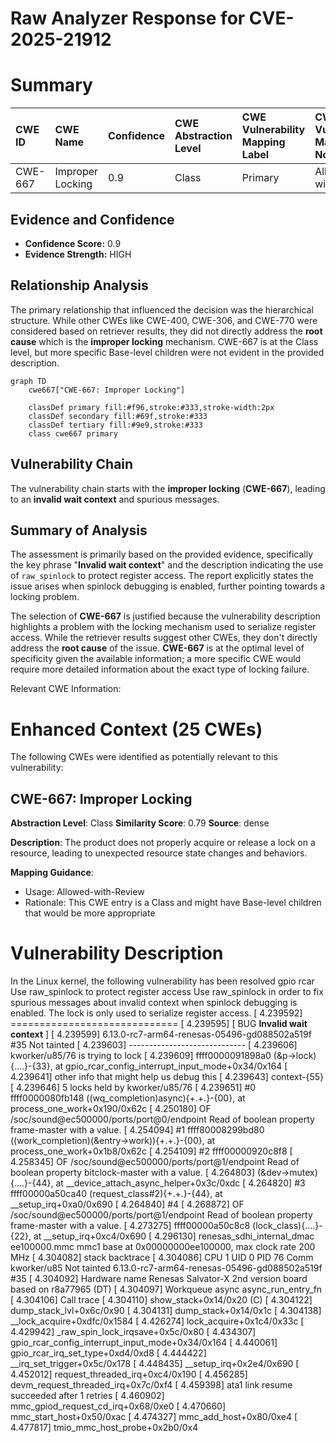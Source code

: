 # Raw Analyzer Response for CVE-2025-21912

# Summary
| CWE ID    | CWE Name                                                                                          | Confidence | CWE Abstraction Level | CWE Vulnerability Mapping Label | CWE-Vulnerability Mapping Notes |
| :--------- | :------------------------------------------------------------------------------------------------- | :---------- | :---------------------- | :------------------------------ | :------------------------------ |
| CWE-667     | Improper Locking                                                                                 | 0.9        | Class                  | Primary                         | Allowed-with-Review           |

## Evidence and Confidence

*   **Confidence Score:** 0.9
*   **Evidence Strength:** HIGH

## Relationship Analysis
The primary relationship that influenced the decision was the hierarchical structure. While other CWEs like CWE-400, CWE-306, and CWE-770 were considered based on retriever results, they did not directly address the **root cause** which is the **improper locking** mechanism. CWE-667 is at the Class level, but more specific Base-level children were not evident in the provided description.

```mermaid
graph TD
    cwe667["CWE-667: Improper Locking"]
    
    classDef primary fill:#f96,stroke:#333,stroke-width:2px
    classDef secondary fill:#69f,stroke:#333
    classDef tertiary fill:#9e9,stroke:#333
    class cwe667 primary
```

## Vulnerability Chain
The vulnerability chain starts with the **improper locking** (**CWE-667**), leading to an **invalid wait context** and spurious messages.

## Summary of Analysis
The assessment is primarily based on the provided evidence, specifically the key phrase "**Invalid wait context**" and the description indicating the use of `raw_spinlock` to protect register access. The report explicitly states the issue arises when spinlock debugging is enabled, further pointing towards a locking problem.

The selection of **CWE-667** is justified because the vulnerability description highlights a problem with the locking mechanism used to serialize register access. While the retriever results suggest other CWEs, they don't directly address the **root cause** of the issue. **CWE-667** is at the optimal level of specificity given the available information; a more specific CWE would require more detailed information about the exact type of locking failure.

Relevant CWE Information:

# Enhanced Context (25 CWEs)
The following CWEs were identified as potentially relevant to this vulnerability:

## CWE-667: Improper Locking
**Abstraction Level**: Class
**Similarity Score**: 0.79
**Source**: dense

**Description**:
The product does not properly acquire or release a lock on a resource, leading to unexpected resource state changes and behaviors.

**Mapping Guidance**:
- Usage: Allowed-with-Review
- Rationale: This CWE entry is a Class and might have Base-level children that would be more appropriate

# Vulnerability Description
In the Linux kernel, the following vulnerability has been resolved gpio rcar Use raw_spinlock to protect register access Use raw_spinlock in order to fix spurious messages about invalid context when spinlock debugging is enabled. The lock is only used to serialize register access. [ 4.239592] ============================= [ 4.239595] [ BUG **Invalid wait context** ] [ 4.239599] 6.13.0-rc7-arm64-renesas-05496-gd088502a519f #35 Not tainted [ 4.239603] ----------------------------- [ 4.239606] kworker/u85/76 is trying to lock [ 4.239609] ffff0000091898a0 (&p->lock){....}-{33}, at gpio_rcar_config_interrupt_input_mode+0x34/0x164 [ 4.239641] other info that might help us debug this [ 4.239643] context-{55} [ 4.239646] 5 locks held by kworker/u85/76 [ 4.239651] #0 ffff0000080fb148 ((wq_completion)async){+.+.}-{00}, at process_one_work+0x190/0x62c [ 4.250180] OF /soc/sound@ec500000/ports/port@0/endpoint Read of boolean property frame-master with a value. [ 4.254094] #1 ffff80008299bd80 ((work_completion)(&entry->work)){+.+.}-{00}, at process_one_work+0x1b8/0x62c [ 4.254109] #2 ffff00000920c8f8 [ 4.258345] OF /soc/sound@ec500000/ports/port@1/endpoint Read of boolean property bitclock-master with a value. [ 4.264803] (&dev->mutex){....}-{44}, at __device_attach_async_helper+0x3c/0xdc [ 4.264820] #3 ffff00000a50ca40 (request_class#2){+.+.}-{44}, at __setup_irq+0xa0/0x690 [ 4.264840] #4 [ 4.268872] OF /soc/sound@ec500000/ports/port@1/endpoint Read of boolean property frame-master with a value. [ 4.273275] ffff00000a50c8c8 (lock_class){....}-{22}, at __setup_irq+0xc4/0x690 [ 4.296130] renesas_sdhi_internal_dmac ee100000.mmc mmc1 base at 0x00000000ee100000, max clock rate 200 MHz [ 4.304082] stack backtrace [ 4.304086] CPU 1 UID 0 PID 76 Comm kworker/u85 Not tainted 6.13.0-rc7-arm64-renesas-05496-gd088502a519f #35 [ 4.304092] Hardware name Renesas Salvator-X 2nd version board based on r8a77965 (DT) [ 4.304097] Workqueue async async_run_entry_fn [ 4.304106] Call trace [ 4.304110] show_stack+0x14/0x20 (C) [ 4.304122] dump_stack_lvl+0x6c/0x90 [ 4.304131] dump_stack+0x14/0x1c [ 4.304138] __lock_acquire+0xdfc/0x1584 [ 4.426274] lock_acquire+0x1c4/0x33c [ 4.429942] _raw_spin_lock_irqsave+0x5c/0x80 [ 4.434307] gpio_rcar_config_interrupt_input_mode+0x34/0x164 [ 4.440061] gpio_rcar_irq_set_type+0xd4/0xd8 [ 4.444422] __irq_set_trigger+0x5c/0x178 [ 4.448435] __setup_irq+0x2e4/0x690 [ 4.452012] request_threaded_irq+0xc4/0x190 [ 4.456285] devm_request_threaded_irq+0x7c/0xf4 [ 4.459398] ata1 link resume succeeded after 1 retries [ 4.460902] mmc_gpiod_request_cd_irq+0x68/0xe0 [ 4.470660] mmc_start_host+0x50/0xac [ 4.474327] mmc_add_host+0x80/0xe4 [ 4.477817] tmio_mmc_host_probe+0x2b0/0x4